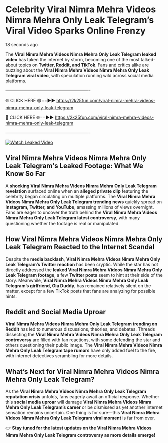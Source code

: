 # Celebrity Viral Nimra Mehra Videos Nimra Mehra Only Leak Telegram’s Viral Video Sparks Online Frenzy

18 seconds ago

The **Viral Nimra Mehra Videos Nimra Mehra Only Leak Telegram leaked video** has taken the internet by storm, becoming one of the most talked-about topics on **Twitter, Reddit, and TikTok**. Fans and critics alike are buzzing about the **Viral Nimra Mehra Videos Nimra Mehra Only Leak Telegram viral video**, with speculation running wild across social media platforms.

———————————————————-

🌐 CLICK HERE 🟢==►► https://2k25fun.com/viral-nimra-mehra-videos-nimra-mehra-only-leak-telegram

🔴 CLICK HERE 🌐==►► https://2k25fun.com/viral-nimra-mehra-videos-nimra-mehra-only-leak-telegram

———————————————————-

[![Watch Leaked Video](https://miro.medium.com/v2/resize:fit:828/format:webp/1*cilzJN44JGOrTw9NJCrNHA.gif "Watch Leaked Video")](https://2k25fun.com/viral-nimra-mehra-videos-nimra-mehra-only-leak-telegram)

## **Viral Nimra Mehra Videos Nimra Mehra Only Leak Telegram's Leaked Footage: What We Know So Far**  
A **shocking Viral Nimra Mehra Videos Nimra Mehra Only Leak Telegram revelation** surfaced online when an **alleged private clip** featuring the celebrity began circulating on multiple platforms. The **Viral Nimra Mehra Videos Nimra Mehra Only Leak Telegram trending news** quickly spread on **Instagram, Twitter, and YouTube**, amassing millions of views overnight. Fans are eager to uncover the truth behind the **Viral Nimra Mehra Videos Nimra Mehra Only Leak Telegram latest controversy**, with many questioning whether the footage is real or manipulated.  

## **How Viral Nimra Mehra Videos Nimra Mehra Only Leak Telegram Reacted to the Internet Scandal**  
Despite the **media backlash**, **Viral Nimra Mehra Videos Nimra Mehra Only Leak Telegram’s Twitter reaction** has been cryptic. While the star has not directly addressed the **leaked Viral Nimra Mehra Videos Nimra Mehra Only Leak Telegram footage**, a few **Twitter posts** seem to hint at their side of the story. Meanwhile, **Viral Nimra Mehra Videos Nimra Mehra Only Leak Telegram’s girlfriend, Gia Duddy**, has remained relatively silent on the matter, except for a few TikTok posts that fans are analyzing for possible hints.  

## **Reddit and Social Media Uproar**  
**Viral Nimra Mehra Videos Nimra Mehra Only Leak Telegram trending on Reddit** has led to numerous discussions, theories, and debates. Threads dissecting the **Viral Nimra Mehra Videos Nimra Mehra Only Leak Telegram controversy** are filled with fan reactions, with some defending the star and others questioning their public image. The **Viral Nimra Mehra Videos Nimra Mehra Only Leak Telegram tape rumors** have only added fuel to the fire, with internet detectives scrambling for more details.  

## **What’s Next for Viral Nimra Mehra Videos Nimra Mehra Only Leak Telegram?**  
As the **Viral Nimra Mehra Videos Nimra Mehra Only Leak Telegram reputation crisis** unfolds, fans eagerly await an official response. Whether this **social media uproar** will damage **Viral Nimra Mehra Videos Nimra Mehra Only Leak Telegram’s career** or be dismissed as yet another internet sensation remains uncertain. One thing is for sure—this **Viral Nimra Mehra Videos Nimra Mehra Only Leak Telegram viral moment** is far from over.  

👉 **Stay tuned for the latest updates on the Viral Nimra Mehra Videos Nimra Mehra Only Leak Telegram controversy as more details emerge!**  